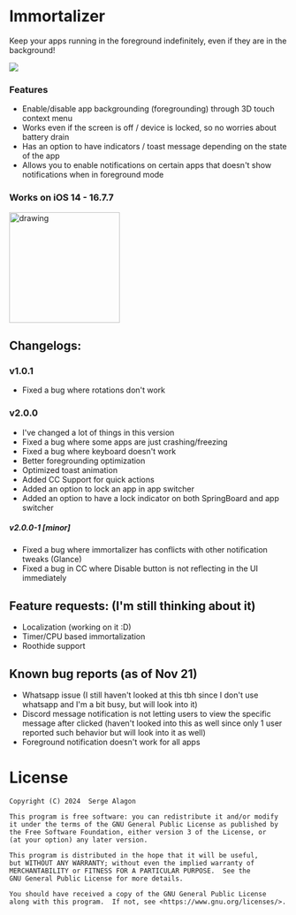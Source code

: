 # Immortalizer

 Keep your apps running in the foreground indefinitely, even if they are in the background!
 
 <img src="https://media.havoc.app/672ab83ba80bcf5e2e0aebe8"/>

### Features
- Enable/disable app backgrounding (foregrounding) through 3D touch context menu
- Works even if the screen is off / device is locked, so no worries about battery drain
- Has an option to have indicators / toast message depending on the state of the app
- Allows you to enable notifications on certain apps that doesn't show notifications when in foreground mode

### Works on iOS 14 - 16.7.7

<a href="https://havoc.app/package/immortalizer" target="_blank"><img src="https://docs.havoc.app/img/badges/available_square.png" alt="drawing" style="width:200px;"/></a>

## Changelogs:
### v1.0.1 
- Fixed a bug where rotations don't work
### v2.0.0
- I've changed a lot of things in this version
- Fixed a bug where some apps are just crashing/freezing
- Fixed a bug where keyboard doesn't work
- Better foregrounding optimization
- Optimized toast animation
- Added CC Support for quick actions
- Added an option to lock an app in app switcher
- Added an option to have a lock indicator on both SpringBoard and app switcher
##### v2.0.0-1 [minor]
- Fixed a bug where immortalizer has conflicts with other notification tweaks (Glance)
- Fixed a bug in CC where Disable button is not reflecting in the UI immediately

## Feature requests: (I'm  still thinking about it)
- Localization (working on it :D)
- Timer/CPU based immortalization 
- Roothide support

## Known bug reports (as of Nov 21)
- Whatsapp issue (I still haven't looked at this tbh since I don't use whatsapp and I'm a bit busy, but will look into it)
- Discord message notification is not letting users to view the specific message after clicked (haven't looked into this as well since only 1 user reported such behavior but will look into it as well)
- Foreground notification doesn't work for all apps

# License
    Copyright (C) 2024  Serge Alagon

    This program is free software: you can redistribute it and/or modify
    it under the terms of the GNU General Public License as published by
    the Free Software Foundation, either version 3 of the License, or
    (at your option) any later version.

    This program is distributed in the hope that it will be useful,
    but WITHOUT ANY WARRANTY; without even the implied warranty of
    MERCHANTABILITY or FITNESS FOR A PARTICULAR PURPOSE.  See the
    GNU General Public License for more details.

    You should have received a copy of the GNU General Public License
    along with this program.  If not, see <https://www.gnu.org/licenses/>. 

